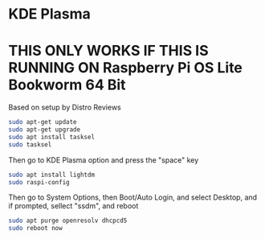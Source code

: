 # KDE Plasma
# THIS ONLY WORKS IF THIS IS RUNNING ON Raspberry Pi OS Lite Bookworm 64 Bit

Based on setup by Distro Reviews

```bash
sudo apt-get update
sudo apt-get upgrade
sudo apt install tasksel
sudo tasksel
```
Then go to KDE Plasma option and press the "space" key

```bash
sudo apt install lightdm
sudo raspi-config
```

Then go to System Options, then Boot/Auto Login, and select Desktop, and if prompted, sellect "ssdm", and reboot

```bash
sudo apt purge openresolv dhcpcd5
sudo reboot now
```
